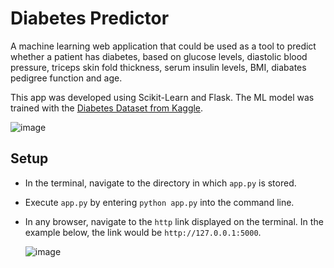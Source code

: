 # Diabetes Predictor
A machine learning web application that could be used as a tool to predict whether a patient has diabetes, based on glucose levels, diastolic blood pressure, triceps skin fold thickness, serum insulin levels, BMI, diabates pedigree function and age.

This app was developed using Scikit-Learn and Flask. The ML model was trained with the [Diabetes Dataset from Kaggle](https://www.kaggle.com/datasets/mathchi/diabetes-data-set).

![image](https://user-images.githubusercontent.com/69637288/162502236-c4fa50fb-bc55-4e7c-94d7-4825abf23f10.png)

## Setup
- In the terminal, navigate to the directory in which `app.py` is stored.
- Execute `app.py` by entering `python app.py` into the command line.
- In any browser, navigate to the `http` link displayed on the terminal. In the example below, the link would be `http://127.0.0.1:5000`.

  ![image](https://user-images.githubusercontent.com/69637288/162501963-60449660-a2a0-489f-b4cf-e096c4a74448.png)
